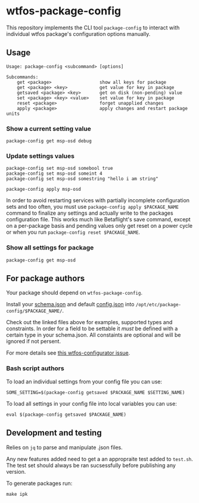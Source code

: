 # wtfos-package-config

This repository implements the CLI tool `package-config` to interact with individual wtfos package's configuration options manually.

## Usage
```
Usage: package-config <subcommand> [options]

Subcommands:
    get <package>                  show all keys for package
    get <package> <key>            get value for key in package
    getsaved <package> <key>       get on disk (non-pending) value
    set <package> <key> <value>    set value for key in package
    reset <package>                forget unapplied changes
    apply <package>                apply changes and restart package units
```

### Show a current setting value
```
package-config get msp-osd debug
```

### Update settings values
```
package-config set msp-osd somebool true
package-config set msp-osd someint 4
package-config set msp-osd somestring "hello i am string"

package-config apply msp-osd
```
In order to avoid restarting services with partially incomplete configuration sets and too often, you must use `package-config apply $PACKAGE_NAME` command to finalize any settings and actually write to the packages configuration file. This works much like Betaflight's save command, except on a per-package basis and pending values only get reset on a power cycle or when you run `package-config reset $PACKAGE_NAME`.

### Show all settings for package
```
package-config get msp-osd
```

## For package authors
Your package should depend on `wtfos-package-config`.

Install your [schema.json](./testschema.json) and default [config.json](./testconfig.json) into `/opt/etc/package-config/$PACKAGE_NAME/`.

Check out the linked files above for examples, supported types and constraints. In order for a field to be settable it *must* be defined with a certain type in your schema.json. All constaints are optional and will be ignored if not persent.

For more details see [this wtfos-configurator issue](https://github.com/fpv-wtf/wtfos-configurator/issues/7).

### Bash script authors
To load an individual settings from your config file you can use:
```
SOME_SETTING=$(package-config getsaved $PACKAGE_NAME $SETTING_NAME)
``` 
To load all settings in your config file into local variables you can use:
```
eval $(package-config getsaved $PACKAGE_NAME)
```

## Development and testing

Relies on `jq` to parse and manipulate .json files.

Any new features added need to get a an appropraite test added to `test.sh`. The test set should always be ran sucsessfully before publishing any version.

To generate packages run:
```
make ipk
```